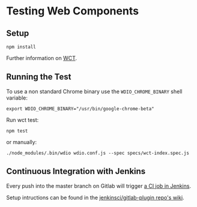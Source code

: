 # Testing Web Components

## Setup

```
npm install
```

Further information on [WCT](https://github.com/Polymer/tools/tree/master/packages/web-component-tester).

## Running the Test

To use a non standard Chrome binary use the `WDIO_CHROME_BINARY` shell  variable:

```shell
export WDIO_CHROME_BINARY="/usr/bin/google-chrome-beta"
```

Run wct test:

```shell
npm test
```

or manually:

```shell
./node_modules/.bin/wdio wdio.conf.js --spec specs/wct-index.spec.js
```

## Continuous Integration with Jenkins

Every push into the master branch on Gitlab will trigger [a CI job in Jenkins](https://jenkins.existsolutions.com/view/Tei-Publisher/job/teipublisher-web-components-test/).

Setup intructions can be found in the [jenkinsci/gitlab-plugin repo's wiki](https://github.com/jenkinsci/gitlab-plugin/wiki/Setup-Example).
